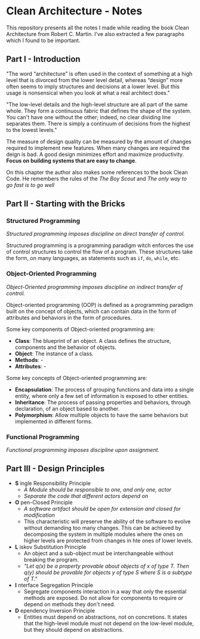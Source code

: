 # Clean Architecture - Notes

This repository presents all the notes I made while reading the book
Clean Architecture from Robert C. Martin. I've also extracted a few paragraphs
which I found to be important.

## Part I - Introduction

"The word “architecture” is often used in the context of something at a high
level that is divorced from the lower level detail, whereas “design” more often
seems to imply structures and decisions at a lower level. But this usage is
nonsensical when you look at what a real architect does."

"The low-level details and the high-level structure are all part of the same
whole. They form a continuous fabric that defines the shape of the system. You
can't have one without the other; indeed, no clear dividing line separates
them. There is simply a continuum of decisions from the highest to the lowest
levels."

The measure of design quality can be measured by the amount of changes required
to implement new features. When many changes are required the deign is bad.
A good design minimizes effort and maximize productivity. __Focus on building
systems that are easy to change__.

On this chapter the author also makes some references to the book Clean Code.
He remembers the rules of the _The Boy Scout_ and _The only way to go fast is to go well_

## Part II - Starting with the Bricks

### Structured Programming

_Structured programming imposes discipline on direct transfer of control._

Structured programming is a programming paradigm witch enforces the use of
control structures to control the flow of a program. These structures take the
form, on many languages, as statements such as `if`, `do`, `while`, etc.

### Object-Oriented Programming

_Object-Oriented programming imposes discipline on indirect transfer of control._

Object-oriented programming (OOP) is defined as a programming paradigm built on the
concept of objects, which can contain data in the form of attributes and behaviors
in the form of procedures.

Some key components of Object-oriented programming are:

- __Class__: The blueprint of an object. A class defines the structure, components and
the behavior of objects.
- __Object__: The instance of a class.
- __Methods__: -
- __Attributes__: -

Some key concepts of Object-oriented programming are:

- __Encapsulation__: The process of grouping functions and data into a single entity, where only a few set of information is exposed to other entities.
- __Inheritance__: The process of passing properties and behaviors, through declaration,
of an object based to another.
- __Polymorphism__: Allow multiple objects to have the same behaviors but implemented
in different forms.

### Functional Programming

_Functional programming imposes discipline upon assignment._

## Part III - Design Principles

- __S__ ingle Responsibility Principle
  - _A Module should be responsible to one, and only one, actor_
  - _Separate the code that different actors depend on_
- __O__ pen-Closed Principle
  - _A software artifact should be open for extension and closed for modification_
  - This characteristic will preserve the ability of the software to evolve without demanding
  too many changes. This can be achieved by decomposing the system in multiple modules where
  the ones on higher levels are protected from changes in hte ones of lower levels.
- __L__ iskov Substitution Principle
  - An object and a sub-object must be interchangeable without breaking the program.
  - _"Let q(x) be a property provable about objects of x of type T. Then q(y) should be provable for objects y of type S where S is a subtype of T."_
- __I__ nterface Segregation Principle
  - Segregate components interaction in a way that only the essential methods are exposed. Do not allow for components to require or depend on methods they don't need.
- __D__ ependency Inversion Principle
  - Entities must depend on abstractions, not on concretions. It states that the high-level module must not depend on the low-level module, but they should depend on abstractions.
